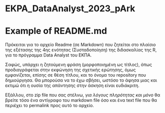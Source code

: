 # EKPA_DataAnalyst_2023_pArk
# Example of README.md

Πρόκειται για το αρχείο Readme (σε Markdown) που ζητείται στο πλαίσιο της εξέτασης της 4ης ενότητας (Συσταδοποίηση) της διδασκαλίας της R, για το πρόγραμμα Data Analyst του ΕΚΠΑ.

Σαφώς, υπάρχει η ζητούμενη φράση (μορφοποιημένη ως τίτλος), όπως προδιαγράφεται στην εκφώνηση της σχετικής ερώτησης, όμως εμφανίζεται, επίσης σε θέση τίτλου, και το όνομα του repository που δημιούργησα. Θα μπορούσα να το έχω σβήσει, ωστόσο το άφησα μιας και εκτιμώ ότι η ουσία της απάντησης στην άσκηση είναι ευδιάκριτη.

Εξάλλου, στο zip file που σας στέλνω, *για λόγους πληρότητας και μόνο* θα βρείτε τόσο ένα αντίγραφο του markdown file όσο και ένα text file που θα περιέχει το permalink προς αυτό το αρχείο.

